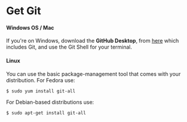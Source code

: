 # Get Git

#### Windows OS / Mac
If you're on Windows, download the  **GitHub Desktop**, from [here](https://desktop.github.com/) which includes Git, and use the Git Shell for your terminal.

#### Linux

You can use the basic package-management tool that comes with your distribution. For Fedora use:

``$ sudo yum install git-all``

For Debian-based distributions use:

``$ sudo apt-get install git-all``



